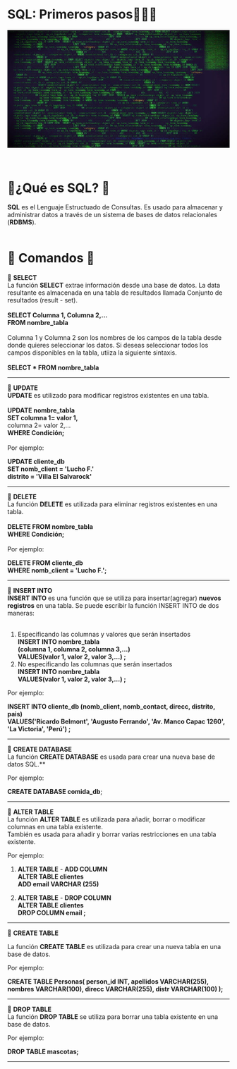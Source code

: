 # SQL: Primeros pasos👨‍💻💊

![wallpaper](images/mysql.jpg)

<br />

<h1>💊¿Qué es SQL? 💊</h1>

<b>**SQL**</b> es el Lenguaje Estructuado de Consultas. Es usado para almacenar y administrar datos a través de un sistema de bases de datos relacionales (**RDBMS**).<br />
<br />

<h1>💊 Comandos 💊</h1>

🌱 **SELECT**<br />
La función **SELECT** extrae información desde una base de datos. La data resultante es almacenada en una tabla de resultados llamada Conjunto de resultados (result - set).<br />
<br />
**SELECT Columna 1, Columna 2,...**<br />
**FROM nombre_tabla**<br />
<br />
Columna 1 y Columna 2 son los nombres de los campos de la tabla desde donde quieres seleccionar los datos. Si deseas seleccionar todos los campos disponibles en la tabla, utiiza la siguiente sintaxis.<br />
<br />
**SELECT * FROM nombre_tabla**
*****************************************************************************************************************
🌱 **UPDATE**<br />
**UPDATE** es utilizado para modificar registros existentes en una tabla.<br />
<br />
**UPDATE nombre_tabla**<br />
**SET columna 1= valor 1,**<br />
      columna 2= valor 2,...<br />
**WHERE Condición;**<br />
<br />
Por ejemplo:<br />

**UPDATE cliente_db**<br />
**SET nomb_client = 'Lucho F.'**<br />
      **distrito = 'Villa El Salvarock'**<br />
*****************************************************************************************************************
🌱 **DELETE**<br />
La función **DELETE** es utilizada para eliminar registros existentes en una tabla.<br />
<br />
**DELETE FROM nombre_tabla**<br />
**WHERE Condición;**<br />
<br />
Por ejemplo:<br />

**DELETE FROM cliente_db**<br />
**WHERE nomb_client = 'Lucho F.';**<br />
*****************************************************************************************************************
🌱 **INSERT INTO**<br />
**INSERT INTO** es una función que se utiliza para insertar(agregar) **nuevos registros** en una tabla. Se puede escribir la función INSERT INTO de dos maneras:<br />
<br />
1. Especificando las columnas y valores que serán insertados<br />
**INSERT INTO nombre_tabla**<br />
**(columna 1, columna 2, columna 3,...)**<br />
**VALUES(valor 1, valor 2, valor 3,...) ;**<br />
2. No especificando las columnas que serán insertados<br />
**INSERT INTO nombre_tabla**<br />
**VALUES(valor 1, valor 2, valor 3,...) ;**<br />

Por ejemplo:<br />

**INSERT INTO cliente_db (nomb_client, nomb_contact, direcc, distrito, pais)**<br />
**VALUES('Ricardo Belmont', 'Augusto Ferrando', 'Av. Manco Capac 1260', 'La Victoria', 'Perú') ;**<br />
*****************************************************************************************************************
🌱 **CREATE DATABASE**<br />
La función **CREATE DATABASE** es usada para crear una nueva base de datos SQL.**<br />

Por ejemplo:<br />

**CREATE DATABASE comida_db**;
*****************************************************************************************************************
🌱 **ALTER TABLE**<br />
La función **ALTER TABLE** es utilizada para añadir, borrar o modificar columnas en una tabla existente.<br />
También es usada para añadir y borrar varias restricciones en una tabla existente.<br />

Por ejemplo:<br />

1. **ALTER TABLE** - **ADD COLUMN**<br />
**ALTER TABLE clientes**<br />
**ADD email VARCHAR (255)**<br />

2. **ALTER TABLE** - **DROP COLUMN**<br />
**ALTER TABLE clientes**<br />
**DROP COLUMN email ;**<br />

***************************************************************************************************************
🌱 **CREATE TABLE**<br />

La función **CREATE TABLE** es utilizada para crear una nueva tabla en una base de datos.<br />

Por ejemplo:<br />

**CREATE TABLE Personas(
      person_id INT,
      apellidos VARCHAR(255),
      nombres VARCHAR(100),
      direcc VARCHAR(255),
      distr VARCHAR(100)
  );**
*****************************************************************************************************************
🌱 **DROP TABLE**<br />
La función **DROP TABLE** se utiliza para borrar una tabla existente en una base de datos.<br />

Por ejemplo:<br />

**DROP TABLE mascotas;**
*****************************************************************************************************************

